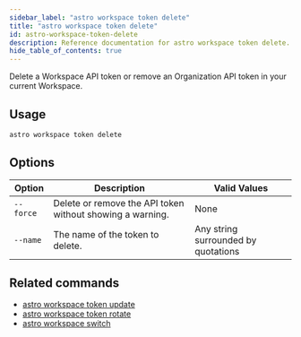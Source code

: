 ```yaml
---
sidebar_label: "astro workspace token delete"
title: "astro workspace token delete"
id: astro-workspace-token-delete
description: Reference documentation for astro workspace token delete.
hide_table_of_contents: true
---
```


Delete a Workspace API token or remove an Organization API token in your current Workspace.

## Usage

```bash
astro workspace token delete
```

## Options

| Option            | Description                                                                                                                             | Valid Values  |
| ----------------- | --------------------------------------------------------------------------------------------------------------------------------------- | ------------- |
| `--force`   | Delete or remove the API token without showing a warning.                                                                                                     | None   |
| `--name` |The name of the token to delete. | Any string surrounded by quotations |

## Related commands

- [astro workspace token update](cli/astro-workspace-token-update.md)
- [astro workspace token rotate](cli/astro-workspace-token-rotate.md)
- [astro workspace switch](cli/astro-workspace-switch.md)